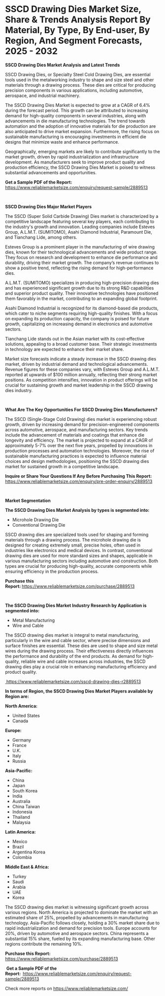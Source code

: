 <p><h1>SSCD Drawing Dies Market Size, Share & Trends Analysis Report By Material, By Type, By End-user, By Region, And Segment Forecasts, 2025 - 2032</h1></p><p><strong>SSCD Drawing Dies Market Analysis and Latest Trends</strong></p>
<p><p>SSCD Drawing Dies, or Specialty Steel Cold Drawing Dies, are essential tools used in the metalworking industry to shape and size steel and other materials through a drawing process. These dies are critical for producing precision components in various applications, including automotive, aerospace, and industrial machinery.</p><p>The SSCD Drawing Dies Market is expected to grow at a CAGR of 6.4% during the forecast period. This growth can be attributed to increasing demand for high-quality components in several industries, along with advancements in die manufacturing technologies. The trend towards automation and the adoption of innovative materials for die production are also anticipated to drive market expansion. Furthermore, the rising focus on sustainable manufacturing is encouraging investments in efficient die designs that minimize waste and enhance performance. </p><p>Geographically, emerging markets are likely to contribute significantly to the market growth, driven by rapid industrialization and infrastructure development. As manufacturers seek to improve product quality and production efficiency, the SSCD Drawing Dies Market is poised to witness substantial advancements and opportunities.</p></p>
<p><strong>Get a Sample PDF of the Report:&nbsp;</strong> <a href="https://www.reliablemarketsize.com/enquiry/request-sample/2889513?utm_campaign=2334&utm_medium=2&utm_source=Github&utm_content=ia&utm_term=14032025&utm_id=sscd-drawing-dies">https://www.reliablemarketsize.com/enquiry/request-sample/2889513</a></p>
<p>&nbsp;</p>
<p><strong>SSCD Drawing Dies Major Market Players</strong></p>
<p><p>The SSCD (Super Solid Carbide Drawing) Dies market is characterized by a competitive landscape featuring several key players, each contributing to the industry's growth and innovation. Leading companies include Esteves Group, A.L.M.T. (SUMITOMO), Asahi Diamond Industrial, Paramount Die, and Tianchang Lide, among others.</p><p>Esteves Group is a prominent player in the manufacturing of wire drawing dies, known for their technological advancements and wide product range. They focus on research and development to enhance die performance and durability, driving their market growth. The company’s revenue continues to show a positive trend, reflecting the rising demand for high-performance dies.</p><p>A.L.M.T. (SUMITOMO) specializes in producing high-precision drawing dies and has experienced significant growth due to its strong R&D capabilities and superior product quality. Their innovative technologies have positioned them favorably in the market, contributing to an expanding global footprint.</p><p>Asahi Diamond Industrial is recognized for its diamond-based die products, which cater to niche segments requiring high-quality finishes. With a focus on expanding its production capacity, the company is poised for future growth, capitalizing on increasing demand in electronics and automotive sectors.</p><p>Tianchang Lide stands out in the Asian market with its cost-effective solutions, appealing to a broad customer base. Their strategic investments in technology are expected to enhance their market share.</p><p>Market size forecasts indicate a steady increase in the SSCD drawing dies market, driven by industrial demand and technological advancements. Revenue figures for these companies vary, with Esteves Group and A.L.M.T. reported at upwards of $100 million annually, reflecting their strong market positions. As competition intensifies, innovation in product offerings will be crucial for sustaining growth and market leadership in the SSCD drawing dies industry.</p></p>
<p>&nbsp;</p>
<p><strong>What Are The Key Opportunities For SSCD Drawing Dies Manufacturers?</strong></p>
<p><p>The SSCD (Single-Stage Cold Drawing) dies market is experiencing robust growth, driven by increasing demand for precision-engineered components across automotive, aerospace, and manufacturing sectors. Key trends include the advancement of materials and coatings that enhance die longevity and efficiency. The market is projected to expand at a CAGR of approximately 5-7% over the next five years, propelled by innovations in production processes and automation technologies. Moreover, the rise of sustainable manufacturing practices is expected to influence material choices and design methodologies, positioning the SSCD drawing dies market for sustained growth in a competitive landscape.</p></p>
<p><strong>Inquire or Share Your Questions If Any Before Purchasing This Report:</strong> <a href="https://www.reliablemarketsize.com/enquiry/pre-order-enquiry/2889513?utm_campaign=2334&utm_medium=2&utm_source=Github&utm_content=ia&utm_term=14032025&utm_id=sscd-drawing-dies">https://www.reliablemarketsize.com/enquiry/pre-order-enquiry/2889513</a></p>
<p>&nbsp;</p>
<p><strong>Market Segmentation</strong></p>
<p><strong>The SSCD Drawing Dies Market Analysis by types is segmented into:</strong></p>
<p><ul><li> Microhole Drawing Die</li><li>Conventional Drawing Die</li></ul></p>
<p><p>SSCD drawing dies are specialized tools used for shaping and forming materials through a drawing process. The microhole drawing die is designed for creating extremely small, precise holes, often used in industries like electronics and medical devices. In contrast, conventional drawing dies are used for more standard sizes and shapes, applicable in various manufacturing sectors including automotive and construction. Both types are crucial for producing high-quality, accurate components while ensuring efficiency in the production process.</p></p>
<p><strong>Purchase this Report:&nbsp;</strong><a href="https://www.reliablemarketsize.com/purchase/2889513?utm_campaign=2334&utm_medium=2&utm_source=Github&utm_content=ia&utm_term=14032025&utm_id=sscd-drawing-dies">https://www.reliablemarketsize.com/purchase/2889513</a></p>
<p>&nbsp;</p>
<p><strong>The SSCD Drawing Dies Market Industry Research by Application is segmented into:</strong></p>
<p><ul><li> Metal Manufacturing</li><li>Wire and Cable</li></ul></p>
<p><p>The SSCD drawing dies market is integral to metal manufacturing, particularly in the wire and cable sector, where precise dimensions and surface finishes are essential. These dies are used to shape and size metal wires during the drawing process. Their effectiveness directly influences the performance and durability of the end products. As demand for high-quality, reliable wire and cable increases across industries, the SSCD drawing dies play a crucial role in enhancing manufacturing efficiency and product quality.</p></p>
<p><a href="https://www.reliablemarketsize.com/sscd-drawing-dies-r2889513?utm_campaign=2334&utm_medium=2&utm_source=Github&utm_content=ia&utm_term=14032025&utm_id=sscd-drawing-dies">&nbsp;https://www.reliablemarketsize.com/sscd-drawing-dies-r2889513</a></p>
<p><strong>In terms of Region, the SSCD Drawing Dies Market Players available by Region are:</strong></p>
<p>
    <p> <strong> North America: </strong>
        <ul>
            <li>United States</li>
            <li>Canada</li>
        </ul>
        </p> 
    <p> <strong> Europe: </strong>
        <ul>
            <li>Germany</li>
            <li>France</li>
            <li>U.K.</li>
            <li>Italy</li>
            <li>Russia</li>
        </ul>
        </p> 
    <p> <strong> Asia-Pacific: </strong>
        <ul>
            <li>China</li>
            <li>Japan</li>
            <li>South Korea</li>
            <li>India</li>
            <li>Australia</li>
            <li>China Taiwan</li>
            <li>Indonesia</li>
            <li>Thailand</li>
            <li>Malaysia</li>
        </ul>
        </p> 
    <p> <strong> Latin America: </strong>
        <ul>
            <li>Mexico</li>
            <li>Brazil</li>
            <li>Argentina Korea</li>
            <li>Colombia</li>
        </ul>
        </p> 
    <p> <strong> Middle East & Africa: </strong>
        <ul>
            <li>Turkey</li>
            <li>Saudi</li>
            <li>Arabia</li>
            <li>UAE</li>
            <li>Korea</li>
        </ul>
    </p>
    </p>
<p><p>The SSCD drawing dies market is witnessing significant growth across various regions. North America is projected to dominate the market with an estimated share of 25%, propelled by advancements in manufacturing technology. Asia-Pacific follows closely, holding a 30% market share due to rapid industrialization and demand for precision tools. Europe accounts for 20%, driven by automotive and aerospace sectors. China represents a substantial 15% share, fueled by its expanding manufacturing base. Other regions contribute the remaining 10%.</p></p>
<p><strong>Purchase this Report: </strong><a href="https://www.reliablemarketsize.com/purchase/2889513?utm_campaign=2334&utm_medium=2&utm_source=Github&utm_content=ia&utm_term=14032025&utm_id=sscd-drawing-dies">https://www.reliablemarketsize.com/purchase/2889513</a></p>
<p>&nbsp;<strong>Get a Sample PDF of the Report:&nbsp;&nbsp;</strong><a href="https://www.reliablemarketsize.com/enquiry/request-sample/2889513?utm_campaign=2334&utm_medium=2&utm_source=Github&utm_content=ia&utm_term=14032025&utm_id=sscd-drawing-dies">https://www.reliablemarketsize.com/enquiry/request-sample/2889513</a></p>
<p><strong></strong></p>
<p>Check more reports on <a href="https://www.reliablemarketsize.com/?utm_campaign=2334&utm_medium=2&utm_source=Github&utm_content=ia&utm_term=14032025&utm_id=sscd-drawing-dies">https://www.reliablemarketsize.com/</a></p>